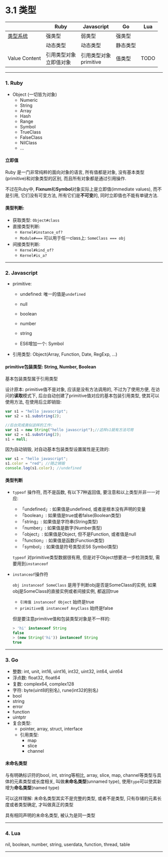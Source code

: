 # 3.1 类型

|               | Ruby                       | Javascript                | Go       | Lua  |
|---------------|----------------------------|---------------------------|----------|------|
| [类型系统]()  | 强类型                     | 弱类型                    | 强类型   |      |
|               | 动态类型                   | 动态类型                  | 静态类型 |      |
| Value Content | 引用类型对象<br>立即值对象 | 引用类型对象<br>primitive | 值类型   | TODO |

---

### 1. Ruby

* Object (一切皆为对象)
  * Numeric
  * String
  * Array
  * Hash
  * Range
  * Symbol
  * TrueClass
  * FalseClass
  * NilClass
  * ...

#### 立即值

Ruby 是一门非常纯粹的面向对象的语言, 所有值都是对象, 没有基本类型(primitive)和对象类型的区别, 而且所有对象都是通过引用操作.

不过在Ruby中, **Fixnum**和**Symbol**对象实际上是立即值(immediate values), 而不是引用, 它们没有可变方法, 所有它们是**不可变**的, 同时立即值也不能有单键方法.

#### 类型判断:

* 获取类型: `Object#class`
* 直接类型判断:
  * `Kernel#instance_of?`
  * `Module#===` 可以用于任一class上: `SomeClass === obj`
* 间接类型判断:
  * `Kernel#kind_of?`
  * `Kernel#is_a?`

---

### 2. Javascript

* primitive:

  * undefined: 唯一的值是`undefined`
  * null
  * boolean
  * number
  * string

  * ES6增加一个: Symbol

* 引用类型: Object(Array, Function, Date, RegExp, ...)

#### primitive包装类型: String, Number, Boolean

基本包装类型属于引用类型

设计原本: primitive值不是对象, 应该是没有方法调用的, 不过为了使用方便, 在访问的**读取**模式下, 后台自动创建了primitive值对应的基本包装引用类型, 使其可以使用方法, 在使用后立即销毁:

```javascript
var s1 = "hello javascript";
var s2 = s1.substring(2);

//后台完成类似这样的工作:
var s1 = new String("hello javascript");//这样s1就有方法可用
var s2 = s1.substring(2);
s1 = null;
```

因为自动销毁, 对自动基本包装类型设置属性是无效的:

```javascript
var s1 = "hello javascript";
s1.color = "red"; //随之销毁
console.log(s1.color); //undefined
```

#### 类型判断

* `typeof` 操作符, 而不是函数, 有以下7种返回值, 要注意和以上类型并非一一对应:

  * 「undefined」: 如果值是undefined, 或者是根本没有声明的变量
  * 「boolean」: 如果值是true或者false(Boolean类型)
  * 「string」: 如果值是字符串(String类型)
  * 「number」: 如果值是数字(Number类型)
  * 「object」: 如果值是Object, 但不是Function, 或者值是null
  * 「function」: 如果值是函数(Function类型)
  * 「symbol」: 如果值是符号类型(ES6 Symbol类型)

  `typeof` 对primitive类型数据很有用, 但是对于Object想要进一步检测类型, 需要用到`instanceof`

* `instanceof`操作符

  `obj instanceof SomeClass` 是用于判断obj是否是SomeClass的实例, 如果obj是SomeClass的直接实例或者间接实例, 都返回true

  * `引用值 instanceof Object` 始终是true
  * `primitive值 instanceof AnyClass` 始终是false

  但是要注意primitive值和包装类型对象是不一样的:

  ```javascript
  > 'hi' instanceof String
  false
  > (new String('hi')) instanceof String
  true
  ```
---

### 3. Go

* 整数: int, unit, int16, uint16, int32, uint32, int64, uint64
* 浮点数: float32, float64
* 复数: complex64, complex128
* 字符: byte(uint8的别名), rune(int32的别名)
* bool
* string
* error
* function
* uintptr
* 复合类型:
  * pointer, array, struct, interface
  * 引用类型:
    * map
    * slice
    * channel

#### 未命名类型

与有明确标识符的bool, int, string等相比, array, slice, map, channel等类型与具体的元素类型或长度相关, 叫做**未命名类型**(unnamed type), 使用`type`可以使其新增为**命名类型**(named type)

可以这样理解: 未命名类型其实不是完整的类型, 或者不是类型, 只有存储的元素长度或者类型确定, 才叫做真正的类型

具有相同声明的未命名类型, 被认为是同一类型

---

### 4. Lua

nil, boolean, number, string, userdata, function, thread, table

---

<!--
TODO

### Java

* primitive(变量存的是变量实际的值): 4整2浮1 char 1 boolean
* 引用类型

类似javascript 也有基本包装类型

TODO 类型系统


-->




